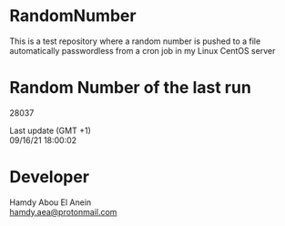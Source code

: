 # RandomNumber    
This is a test repository where a random number is pushed to a file automatically passwordless from a cron job in my Linux CentOS server    
# Random Number of the last run   
28037
      
Last update (GMT +1)    
09/16/21 18:00:02
# Developer    
Hamdy Abou El Anein   
hamdy.aea@protonmail.com
